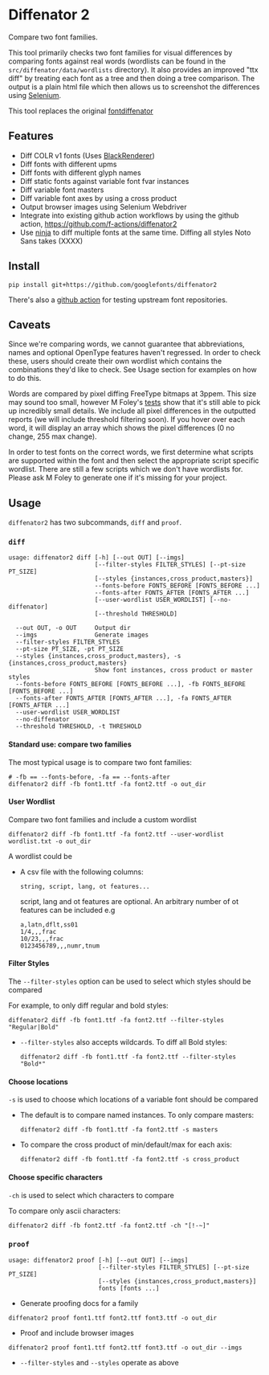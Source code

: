 # Diffenator 2

Compare two font families.

This tool primarily checks two font families for visual differences by comparing fonts against real words (wordlists can be found in the `src/diffenator/data/wordlists` directory). It also provides an improved "ttx diff" by treating each font as a tree and then doing a tree comparison. The output is a plain html file which then allows us to screenshot the differences using [Selenium](https://www.selenium.dev/documentation/webdriver/).

This tool replaces the original [fontdiffenator](https://github.com/googlefonts/fontdiffenator)


## Features

- Diff COLR v1 fonts (Uses [BlackRenderer](https://github.com/BlackFoundryCom/black-renderer))
- Diff fonts with different upms
- Diff fonts with different glyph names
- Diff static fonts against variable font fvar instances
- Diff variable font masters
- Diff variable font axes by using a cross product
- Output browser images using Selenium Webdriver
- Integrate into existing github action workflows by using the github action, https://github.com/f-actions/diffenator2
- Use [ninja](https://ninja-build.org/) to diff multiple fonts at the same time. Diffing all styles Noto Sans takes (XXXX)


## Install

`pip install git+https://github.com/googlefonts/diffenator2`

There's also a [github action](https://github.com/f-actions/diffenator2) for testing upstream font repositories.



## Caveats

Since we're comparing words, we cannot guarantee that abbreviations, names and optional OpenType features haven't regressed. In order to check these, users should create their own wordlist which contains the combinations they'd like to check. See Usage section for examples on how to do this.  

Words are compared by pixel diffing FreeType bitmaps at 3ppem. This size may sound too small, however M Foley's [tests](https://docs.google.com/document/d/16INOprdKWTZ4wyO41C0q4vuFpxFMO3Tod_Ig2sB4JAQ/edit?usp=sharing) show that it's still able to pick up incredibly small details. We include all pixel differences in the outputted reports (we will include threshold filtering soon). If you hover over each word, it will display an array which shows the pixel differences (0 no change, 255 max change).

In order to test fonts on the correct words, we first determine what scripts are supported within the font and then select the appropriate script specific wordlist. There are still a few scripts which we don't have wordlists for. Please ask M Foley to generate one if it's missing for your project.



## Usage

`diffenator2` has two subcommands, `diff` and `proof`.

### `diff`

```
usage: diffenator2 diff [-h] [--out OUT] [--imgs]
                        [--filter-styles FILTER_STYLES] [--pt-size PT_SIZE]
                        [--styles {instances,cross_product,masters}]
                        --fonts-before FONTS_BEFORE [FONTS_BEFORE ...]
                        --fonts-after FONTS_AFTER [FONTS_AFTER ...]
                        [--user-wordlist USER_WORDLIST] [--no-diffenator]
                        [--threshold THRESHOLD]

  --out OUT, -o OUT     Output dir
  --imgs                Generate images
  --filter-styles FILTER_STYLES
  --pt-size PT_SIZE, -pt PT_SIZE
  --styles {instances,cross_product,masters}, -s {instances,cross_product,masters}
                        Show font instances, cross product or master styles
  --fonts-before FONTS_BEFORE [FONTS_BEFORE ...], -fb FONTS_BEFORE [FONTS_BEFORE ...]
  --fonts-after FONTS_AFTER [FONTS_AFTER ...], -fa FONTS_AFTER [FONTS_AFTER ...]
  --user-wordlist USER_WORDLIST
  --no-diffenator
  --threshold THRESHOLD, -t THRESHOLD
```

#### Standard use: compare two families

The most typical usage is to compare two font families:

  ```
  # -fb == --fonts-before, -fa == --fonts-after
  diffenator2 diff -fb font1.ttf -fa font2.ttf -o out_dir
  ```

#### User Wordlist

Compare two font families and include a custom wordlist

  `diffenator2 diff -fb font1.ttf -fa font2.ttf --user-wordlist wordlist.txt -o out_dir`

A wordlist could be

- A csv file with the following columns:

  `string, script, lang, ot features...`

  script, lang and ot features are optional. An arbitrary number of ot features can be included e.g

  ```
  a,latn,dflt,ss01
  1/4,,,frac
  10/23,,,frac
  0123456789,,,numr,tnum
  ```

#### Filter Styles

The `--filter-styles` option can be used to select which styles should be compared

For example, to only diff regular and bold styles:

  `diffenator2 diff -fb font1.ttf -fa font2.ttf --filter-styles "Regular|Bold"`

- `--filter-styles` also accepts wildcards. To diff all Bold styles:

  `diffenator2 diff -fb font1.ttf -fa font2.ttf --filter-styles "Bold*"`

#### Choose locations 

`-s` is used to choose which locations of a variable font should be compared

- The default is to compare named instances. To only compare masters:

  `diffenator2 diff -fb font1.ttf -fa font2.ttf -s masters`

- To compare the cross product of min/default/max for each axis:

  `diffenator2 diff -fb font1.ttf -fa font2.ttf -s cross_product`

#### Choose specific characters 

`-ch` is used to select which characters to compare

To compare only ascii characters:

  `diffenator2 diff -fb font2.ttf -fa font2.ttf -ch "[!-~]"`

### `proof`

```
usage: diffenator2 proof [-h] [--out OUT] [--imgs]
                         [--filter-styles FILTER_STYLES] [--pt-size PT_SIZE]
                         [--styles {instances,cross_product,masters}]
                         fonts [fonts ...]
```

* Generate proofing docs for a family

`diffenator2 proof font1.ttf font2.ttf font3.ttf -o out_dir`

* Proof and include browser images

`diffenator2 proof font1.ttf font2.ttf font3.ttf -o out_dir --imgs`

* `--filter-styles` and `--styles` operate as above
